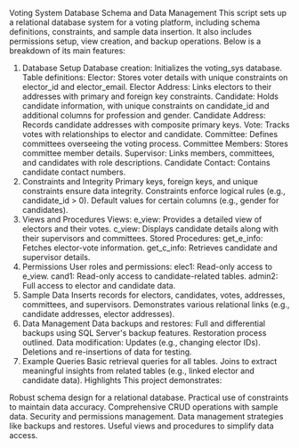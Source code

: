 Voting System Database Schema and Data Management
This script sets up a relational database system for a voting platform, including schema definitions, constraints, and sample data insertion. It also includes permissions setup, view creation, and backup operations. Below is a breakdown of its main features:

1. Database Setup
Database creation: Initializes the voting_sys database.
Table definitions:
Elector: Stores voter details with unique constraints on elector_id and elector_email.
Elector Address: Links electors to their addresses with primary and foreign key constraints.
Candidate: Holds candidate information, with unique constraints on candidate_id and additional columns for profession and gender.
Candidate Address: Records candidate addresses with composite primary keys.
Vote: Tracks votes with relationships to elector and candidate.
Committee: Defines committees overseeing the voting process.
Committee Members: Stores committee member details.
Supervisor: Links members, committees, and candidates with role descriptions.
Candidate Contact: Contains candidate contact numbers.
2. Constraints and Integrity
Primary keys, foreign keys, and unique constraints ensure data integrity.
Constraints enforce logical rules (e.g., candidate_id > 0).
Default values for certain columns (e.g., gender for candidates).
3. Views and Procedures
Views:
e_view: Provides a detailed view of electors and their votes.
c_view: Displays candidate details along with their supervisors and committees.
Stored Procedures:
get_e_info: Fetches elector-vote information.
get_c_info: Retrieves candidate and supervisor details.
4. Permissions
User roles and permissions:
elec1: Read-only access to e_view.
cand1: Read-only access to candidate-related tables.
admin2: Full access to elector and candidate data.
5. Sample Data
Inserts records for electors, candidates, votes, addresses, committees, and supervisors.
Demonstrates various relational links (e.g., candidate addresses, elector addresses).
6. Data Management
Data backups and restores:
Full and differential backups using SQL Server's backup features.
Restoration process outlined.
Data modification:
Updates (e.g., changing elector IDs).
Deletions and re-insertions of data for testing.
7. Example Queries
Basic retrieval queries for all tables.
Joins to extract meaningful insights from related tables (e.g., linked elector and candidate data).
Highlights
This project demonstrates:

Robust schema design for a relational database.
Practical use of constraints to maintain data accuracy.
Comprehensive CRUD operations with sample data.
Security and permissions management.
Data management strategies like backups and restores.
Useful views and procedures to simplify data access.
